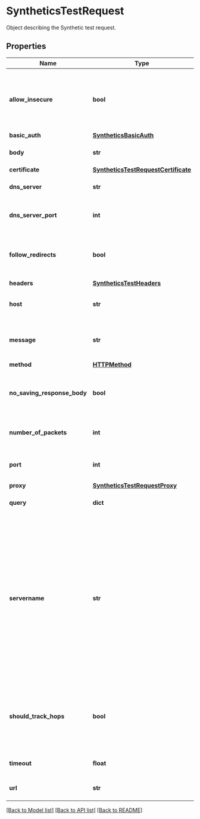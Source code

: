 # SyntheticsTestRequest

Object describing the Synthetic test request.

## Properties

| Name                        | Type                                                                        | Description                                                                                                                                                                                          | Notes      |
| --------------------------- | --------------------------------------------------------------------------- | ---------------------------------------------------------------------------------------------------------------------------------------------------------------------------------------------------- | ---------- |
| **allow_insecure**          | **bool**                                                                    | Allows loading insecure content for an HTTP request in a multistep test step.                                                                                                                        | [optional] |
| **basic_auth**              | [**SyntheticsBasicAuth**](SyntheticsBasicAuth.md)                           |                                                                                                                                                                                                      | [optional] |
| **body**                    | **str**                                                                     | Body to include in the test.                                                                                                                                                                         | [optional] |
| **certificate**             | [**SyntheticsTestRequestCertificate**](SyntheticsTestRequestCertificate.md) |                                                                                                                                                                                                      | [optional] |
| **dns_server**              | **str**                                                                     | DNS server to use for DNS tests.                                                                                                                                                                     | [optional] |
| **dns_server_port**         | **int**                                                                     | DNS server port to use for DNS tests.                                                                                                                                                                | [optional] |
| **follow_redirects**        | **bool**                                                                    | Specifies whether or not the request follows redirects.                                                                                                                                              | [optional] |
| **headers**                 | [**SyntheticsTestHeaders**](SyntheticsTestHeaders.md)                       |                                                                                                                                                                                                      | [optional] |
| **host**                    | **str**                                                                     | Host name to perform the test with.                                                                                                                                                                  | [optional] |
| **message**                 | **str**                                                                     | Message to send for UDP or WebSocket tests.                                                                                                                                                          | [optional] |
| **method**                  | [**HTTPMethod**](HTTPMethod.md)                                             |                                                                                                                                                                                                      | [optional] |
| **no_saving_response_body** | **bool**                                                                    | Determines whether or not to save the response body.                                                                                                                                                 | [optional] |
| **number_of_packets**       | **int**                                                                     | Number of pings to use per test.                                                                                                                                                                     | [optional] |
| **port**                    | **int**                                                                     | Port to use when performing the test.                                                                                                                                                                | [optional] |
| **proxy**                   | [**SyntheticsTestRequestProxy**](SyntheticsTestRequestProxy.md)             |                                                                                                                                                                                                      | [optional] |
| **query**                   | **dict**                                                                    | Query to use for the test.                                                                                                                                                                           | [optional] |
| **servername**              | **str**                                                                     | For SSL tests, it specifies on which server you want to initiate the TLS handshake, allowing the server to present one of multiple possible certificates on the same IP address and TCP port number. | [optional] |
| **should_track_hops**       | **bool**                                                                    | Turns on a traceroute probe to discover all gateways along the path to the host destination.                                                                                                         | [optional] |
| **timeout**                 | **float**                                                                   | Timeout in seconds for the test.                                                                                                                                                                     | [optional] |
| **url**                     | **str**                                                                     | URL to perform the test with.                                                                                                                                                                        | [optional] |

[[Back to Model list]](README.md#documentation-for-models) [[Back to API list]](README.md#documentation-for-api-endpoints) [[Back to README]](README.md)
